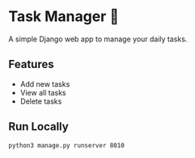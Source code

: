 # Task Manager 📝

A simple Django web app to manage your daily tasks.

## Features
- Add new tasks
- View all tasks
- Delete tasks

## Run Locally

```bash
python3 manage.py runserver 8010
